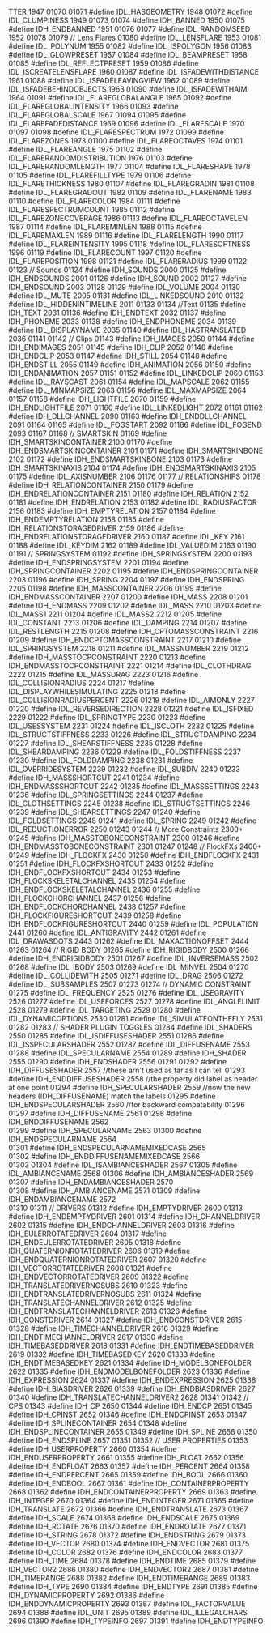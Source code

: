 TTER              1947
01070 
01071 #define IDL_HASGEOMETRY                 1948
01072 #define IDL_CLUMPINESS                  1949
01073 
01074 #define IDH_BANNED                      1950
01075 #define IDH_ENDBANNED                   1951
01076 
01077 #define IDL_RANDOMSEED                  1952
01078 
01079 // Lens Flares
01080 #define IDL_LENSFLARE                   1953
01081 #define IDL_POLYNUM                     1955
01082 #define IDL_ISPOLYGON                   1956
01083 #define IDL_GLOWPRESET                  1957
01084 #define IDL_BEAMPRESET                  1958
01085 #define IDL_REFLECTPRESET               1959
01086 #define IDL_ISCREATELENSFLARE           1960
01087 #define IDL_ISFADEWITHDISTANCE          1961
01088 #define IDL_ISFADELEAVINGVIEW           1962
01089 #define IDL_ISFADEBEHINDOBJECTS         1963
01090 #define IDL_ISFADEWITHAIM               1964
01091 #define IDL_FLAREGLOBALANGLE            1965
01092 #define IDL_FLAREGLOBALINTENSITY        1966
01093 #define IDL_FLAREGLOBALSCALE            1967
01094 
01095 #define IDL_FLAREFADEDISTANCE           1969
01096 #define IDL_FLARESCALE                  1970
01097 
01098 #define IDL_FLARESPECTRUM               1972
01099 #define IDL_FLAREZONES                  1973
01100 #define IDL_FLAREOCTAVES                1974
01101 #define IDL_FLAREANGLE                  1975
01102 #define IDL_FLARERANDOMDISTRIBUTION     1976
01103 #define IDL_FLARERANDOMLENGTH           1977
01104 #define IDL_FLARESHAPE                  1978
01105 #define IDL_FLAREFILLTYPE               1979
01106 #define IDL_FLARETHICKNESS              1980
01107 #define IDL_FLAREGRADIN                 1981
01108 #define IDL_FLAREGRADOUT                1982
01109 #define IDL_FLARENAME                   1983
01110 #define IDL_FLARECOLOR                  1984
01111 #define IDL_FLARESPECTRUMCOUNT          1985
01112 #define IDL_FLAREZONECOVERAGE           1986
01113 #define IDL_FLAREOCTAVELEN              1987
01114 #define IDL_FLAREMINLEN                 1988
01115 #define IDL_FLAREMAXLEN                 1989
01116 #define IDL_FLARELENGTH                 1990
01117 #define IDL_FLAREINTENSITY              1995
01118 #define IDL_FLARESOFTNESS               1996
01119 #define IDL_FLARECOUNT                  1997
01120 #define IDL_FLAREPOSITION               1998
01121 #define IDL_FLARERADIUS                 1999
01122 
01123 // Sounds
01124 #define IDH_SOUNDS                      2000
01125 #define IDH_ENDSOUNDS                   2001
01126 #define IDH_SOUND                       2002
01127 #define IDH_ENDSOUND                    2003
01128 
01129 #define IDL_VOLUME                      2004
01130 #define IDL_MUTE                        2005
01131 #define IDL_LINKEDSOUND                 2010
01132 #define IDL_HIDDENINTIMELINE            2011
01133 
01134 //Text
01135 #define IDH_TEXT                        2031
01136 #define IDH_ENDTEXT                     2032
01137 #define IDH_PHONEME                     2033
01138 #define IDH_ENDPHONEME                  2034
01139 #define IDL_DISPLAYNAME                 2035
01140 #define IDL_HASTRANSLATED               2036
01141 
01142 // Clips
01143 #define IDH_IMAGES                      2050
01144 #define IDH_ENDIMAGES                   2051
01145 #define IDH_CLIP                        2052
01146 #define IDH_ENDCLIP                     2053
01147 #define IDH_STILL                       2054
01148 #define IDH_ENDSTILL                    2055
01149 #define IDH_ANIMATION                   2056
01150 #define IDH_ENDANIMATION                2057
01151 
01152 #define IDL_LINKEDCLIP                  2060
01153 #define IDL_RAYSCAST                    2061
01154 #define IDL_MAPSCALE                    2062
01155 #define IDL_MINMAPSIZE                  2063
01156 #define IDL_MAXMAPSIZE                  2064
01157 
01158 #define IDH_LIGHTFILE                   2070
01159 #define IDH_ENDLIGHTFILE                2071
01160 #define IDL_LINKEDLIGHT                 2072
01161 
01162 #define IDH_DLLCHANNEL                  2090
01163 #define IDH_ENDDLLCHANNEL               2091
01164 
01165 #define IDL_FOGSTART                    2092
01166 #define IDL_FOGEND                      2093
01167 
01168 // SMARTSKIN
01169 #define IDH_SMARTSKINCONTAINER          2100
01170 #define IDH_ENDSMARTSKINCONTAINER       2101
01171 #define IDH_SMARTSKINBONE               2102
01172 #define IDH_ENDSMARTSKINBONE            2103
01173 #define IDH_SMARTSKINAXIS               2104
01174 #define IDH_ENDSMARTSKINAXIS            2105
01175 #define IDL_AXISNUMBER                  2106
01176 
01177 // RELATIONSHIPS
01178 #define IDH_RELATIONCONTAINER           2150
01179 #define IDH_ENDRELATIONCONTAINER        2151
01180 #define IDH_RELATION                    2152
01181 #define IDH_ENDRELATION                 2153
01182 #define IDL_RADIUSFACTOR                2156
01183 #define IDH_EMPTYRELATION               2157
01184 #define IDH_ENDEMPTYRELATION            2158
01185 #define IDH_RELATIONSTORAGEDRIVER       2159
01186 #define IDH_ENDRELATIONSTORAGEDRIVER    2160
01187 #define IDL_KEY                         2161
01188 #define IDL_KEYDIM                      2162
01189 #define IDL_VALUEDIM                    2163
01190 
01191 // SPRINGSYSTEM
01192 #define IDH_SPRINGSYSTEM                2200
01193 #define IDH_ENDSPRINGSYSTEM             2201
01194 #define IDH_SPRINGCONTAINER             2202
01195 #define IDH_ENDSPRINGCONTAINER          2203
01196 #define IDH_SPRING                      2204
01197 #define IDH_ENDSPRING                   2205
01198 #define IDH_MASSCONTAINER               2206
01199 #define IDH_ENDMASSCONTAINER            2207
01200 #define IDH_MASS                        2208
01201 #define IDH_ENDMASS                     2209
01202 #define IDL_MASS                        2210
01203 #define IDL_MASS1                       2211
01204 #define IDL_MASS2                       2212
01205 #define IDL_CONSTANT                    2213
01206 #define IDL_DAMPING                     2214
01207 #define IDL_RESTLENGTH                  2215
01208 #define IDH_CPTOMASSCONSTRAINT          2216
01209 #define IDH_ENDCPTOMASSCONSTRAINT       2217
01210 #define IDL_SPRINGSYSTEM                2218
01211 #define IDL_MASSNUMBER                  2219
01212 #define IDH_MASSTOCPCONSTRAINT          2220
01213 #define IDH_ENDMASSTOCPCONSTRAINT       2221
01214 #define IDL_CLOTHDRAG                   2222
01215 #define IDL_MASSDRAG                    2223
01216 #define IDL_COLLISIONRADIUS             2224
01217 #define IDL_DISPLAYWHILESIMULATING      2225
01218 #define IDL_COLLISIONRADIUSPERCENT      2226
01219 #define IDL_AIMONLY                     2227
01220 #define IDL_REVERSEDIRECTION            2228
01221 #define IDL_ISFIXED                     2229
01222 #define IDL_SPRINGTYPE                  2230
01223 #define IDL_USESSYSTEM                  2231
01224 #define IDL_ISCLOTH                     2232
01225 #define IDL_STRUCTSTIFFNESS             2233
01226 #define IDL_STRUCTDAMPING               2234
01227 #define IDL_SHEARSTIFFNESS              2235
01228 #define IDL_SHEARDAMPING                2236
01229 #define IDL_FOLDSTIFFNESS               2237
01230 #define IDL_FOLDDAMPING                 2238
01231 #define IDL_OVERRIDESYSTEM              2239
01232 #define IDL_SUBDIV                      2240
01233 #define IDH_MASSSHORTCUT                2241
01234 #define IDH_ENDMASSSHORTCUT             2242
01235 #define IDL_MASSSETTINGS                2243
01236 #define IDL_SPRINGSETTINGS              2244
01237 #define IDL_CLOTHSETTINGS               2245
01238 #define IDL_STRUCTSETTINGS              2246
01239 #define IDL_SHEARSETTINGS               2247
01240 #define IDL_FOLDSETTINGS                2248
01241 #define IDL_SPRING                      2249
01242 #define IDL_REDUCTIONERROR              2250
01243 
01244 // More Constraints                     2300+
01245 #define IDH_MASSTOBONECONSTRAINT        2300
01246 #define IDH_ENDMASSTOBONECONSTRAINT     2301
01247 
01248 // FlockFXs                             2400+
01249 #define IDH_FLOCKFX                     2430
01250 #define IDH_ENDFLOCKFX                  2431
01251 #define IDH_FLOCKFXSHORTCUT             2433
01252 #define IDH_ENDFLOCKFXSHORTCUT          2434
01253 #define IDH_FLOCKSKELETALCHANNEL        2435
01254 #define IDH_ENDFLOCKSKELETALCHANNEL     2436
01255 #define IDH_FLOCKCHORCHANNEL            2437
01256 #define IDH_ENDFLOCKCHORCHANNEL         2438
01257 #define IDH_FLOCKFIGURESHORTCUT         2439
01258 #define IDH_ENDFLOCKFIGURESHORTCUT      2440
01259 #define IDL_POPULATION                  2441
01260 #define IDL_ANTIGRAVITY                 2442
01261 #define IDL_DRAWASDOTS                  2443
01262 #define IDL_MAXACTIONOFFSET             2444
01263 
01264 // RIGID BODY
01265 #define IDH_RIGIDBODY                   2500
01266 #define IDH_ENDRIGIDBODY                2501
01267 #define IDL_INVERSEMASS                 2502
01268 #define IDL_IBODY                       2503
01269 #define IDL_MINVEL                      2504
01270 #define IDL_COLLIDEWITH                 2505
01271 #define IDL_DRAG                        2506
01272 #define IDL_SUBSAMPLES                  2507
01273 
01274 // DYNAMIC CONSTRAINT
01275 #define IDL_FREQUENCY                   2525
01276 #define IDL_USEGRAVITY                  2526
01277 #define IDL_USEFORCES                   2527
01278 #define IDL_ANGLELIMIT                  2528
01279 #define IDL_TARGETING                   2529
01280 #define IDL_DYNAMICOPTIONS              2530
01281 #define IDL_SIMULATEONTHEFLY            2531
01282 
01283 // SHADER PLUGIN TOGGLES
01284 #define IDL_SHADERS                     2550
01285 #define IDL_ISDIFFUSESHADER             2551
01286 #define IDL_ISSPECULARSHADER            2552
01287 #define IDL_DIFFUSENAME                 2553
01288 #define IDL_SPECULARNAME                2554
01289 #define IDH_SHADER                      2555
01290 #define IDH_ENDSHADER                   2556
01291 
01292 #define IDH_DIFFUSESHADER               2557 //these arn't used as far as I can tell
01293 #define IDH_ENDDIFFUSESHADER            2558 //the property did label as header at one point
01294 #define IDH_SPECULARSHADER              2559 //now the new headers (IDH_DIFFUSENAME) match the labels
01295 #define IDH_ENDSPECULARSHADER           2560 //for backward compatability
01296 
01297 #define IDH_DIFFUSENAME                 2561
01298 #define IDH_ENDDIFFUSENAME              2562  
01299 #define IDH_SPECULARNAME                2563
01300 #define IDH_ENDSPECULARNAME             2564   
01301 #define IDH_ENDSPECULARNAMEMIXEDCASE    2565   
01302 #define IDH_ENDDIFFUSENAMEMIXEDCASE     2566  
01303 
01304 #define IDL_ISAMBIANCESHADER            2567
01305 #define IDL_AMBIANCENAME                2568
01306 #define IDH_AMBIANCESHADER              2569
01307 #define IDH_ENDAMBIANCESHADER           2570   
01308 #define IDH_AMBIANCENAME                2571
01309 #define IDH_ENDAMBIANCENAME             2572   
01310 
01311 // DRIVERS
01312 #define IDH_EMPTYDRIVER                 2600
01313 #define IDH_ENDEMPTYDRIVER              2601
01314 #define IDH_CHANNELDRIVER               2602
01315 #define IDH_ENDCHANNELDRIVER            2603
01316 #define IDH_EULERROTATEDRIVER           2604
01317 #define IDH_ENDEULERROTATEDRIVER        2605
01318 #define IDH_QUATERNIONROTATEDRIVER      2606
01319 #define IDH_ENDQUATERNIONROTATEDRIVER   2607
01320 #define IDH_VECTORROTATEDRIVER          2608
01321 #define IDH_ENDVECTORROTATEDRIVER       2609
01322 #define IDH_TRANSLATEDRIVERNOSUBS       2610
01323 #define IDH_ENDTRANSLATEDRIVERNOSUBS    2611
01324 #define IDH_TRANSLATECHANNELDRIVER      2612
01325 #define IDH_ENDTRANSLATECHANNELDRIVER   2613
01326 #define IDH_CONSTDRIVER                 2614
01327 #define IDH_ENDCONSTDRIVER              2615
01328 #define IDH_TIMECHANNELDRIVER           2616
01329 #define IDH_ENDTIMECHANNELDRIVER        2617
01330 #define IDH_TIMEBASEDDRIVER             2618
01331 #define IDH_ENDTIMEBASEDDRIVER          2619
01332 #define IDH_TIMEBASEDKEY                2620
01333 #define IDH_ENDTIMEBASEDKEY             2621
01334 #define IDH_MODELBONEFOLDER             2622
01335 #define IDH_ENDMODELBONEFOLDER          2623
01336 #define IDH_EXPRESSION                  2624
01337 #define IDH_ENDEXPRESSION               2625
01338 #define IDH_BIASDRIVER                  2626
01339 #define IDH_ENDBIASDRIVER               2627
01340 #define IDH_TRANSLATECHANNELDRIVER2     2628
01341 
01342 // CPS
01343 #define IDH_CP                          2650
01344 #define IDH_ENDCP                       2651
01345 #define IDH_CPINST                      2652
01346 #define IDH_ENDCPINST                   2653
01347 #define IDH_SPLINECONTAINER             2654
01348 #define IDH_ENDSPLINECONTAINER          2655
01349 #define IDH_SPLINE                      2656
01350 #define IDH_ENDSPLINE                   2657
01351 
01352 // USER PROPERTIES
01353 #define IDH_USERPROPERTY                2660
01354 #define IDH_ENDUSERPROPERTY             2661
01355 #define IDH_FLOAT                       2662
01356 #define IDH_ENDFLOAT                    2663
01357 #define IDH_PERCENT                     2664
01358 #define IDH_ENDPERCENT                  2665
01359 #define IDH_BOOL                        2666
01360 #define IDH_ENDBOOL                     2667
01361 #define IDH_CONTAINERPROPERTY           2668
01362 #define IDH_ENDCONTAINERPROPERTY        2669
01363 #define IDH_INTEGER                     2670
01364 #define IDH_ENDINTEGER                  2671
01365 #define IDH_TRANSLATE                   2672
01366 #define IDH_ENDTRANSLATE                2673
01367 #define IDH_SCALE                       2674
01368 #define IDH_ENDSCALE                    2675
01369 #define IDH_ROTATE                      2676
01370 #define IDH_ENDROTATE                   2677
01371 #define IDH_STRING                      2678
01372 #define IDH_ENDSTRING                   2679
01373 #define IDH_VECTOR                      2680
01374 #define IDH_ENDVECTOR                   2681
01375 #define IDH_COLOR                       2682
01376 #define IDH_ENDCOLOR                    2683
01377 #define IDH_TIME                        2684
01378 #define IDH_ENDTIME                     2685
01379 #define IDH_VECTOR2                     2686
01380 #define IDH_ENDVECTOR2                  2687
01381 #define IDH_TIMERANGE                   2688
01382 #define IDH_ENDTIMERANGE                2689
01383 #define IDH_TYPE                        2690
01384 #define IDH_ENDTYPE                     2691
01385 #define IDH_DYNAMICPROPERTY             2692
01386 #define IDH_ENDDYNAMICPROPERTY          2693
01387 #define IDL_FACTORVALUE                 2694
01388 #define IDL_UNIT                        2695
01389 #define IDL_ILLEGALCHARS                2696
01390 #define IDH_TYPEINFO                    2697
01391 #define IDH_ENDTYPEINFO                 